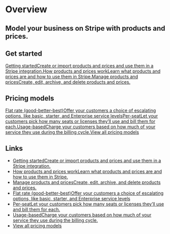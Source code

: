 # Overview

## Model your business on Stripe with products and prices.

## Get started

[Getting startedCreate or import products and prices and use them in a Stripe
integration.](https://docs.stripe.com/products-prices/getting-started)[How
products and prices workLearn what products and prices are and how to use them
in
Stripe.](https://docs.stripe.com/products-prices/how-products-and-prices-work)[Manage
products and pricesCreate, edit, archive, and delete products and
prices.](https://docs.stripe.com/products-prices/manage-prices)
## Pricing models

[Flat rate (good-better-best)Offer your customers a choice of escalating
options, like basic, starter, and Enterprise service
levels](https://docs.stripe.com/products-prices/pricing-models#flat-rate)[Per-seatLet
your customers pick how many seats or licenses they’ll use and bill them for
each.](https://docs.stripe.com/products-prices/pricing-models#per-seat)[Usage-basedCharge
your customers based on how much of your service they use during the billing
cycle.](https://docs.stripe.com/products-prices/pricing-models#usage-based-pricing)[View
all pricing models](https://docs.stripe.com/docs/products-prices/pricing-models)

## Links

- [Getting startedCreate or import products and prices and use them in a Stripe
integration.](https://docs.stripe.com/products-prices/getting-started)
- [How products and prices workLearn what products and prices are and how to use
them in
Stripe.](https://docs.stripe.com/products-prices/how-products-and-prices-work)
- [Manage products and pricesCreate, edit, archive, and delete products and
prices.](https://docs.stripe.com/products-prices/manage-prices)
- [Flat rate (good-better-best)Offer your customers a choice of escalating
options, like basic, starter, and Enterprise service
levels](https://docs.stripe.com/products-prices/pricing-models#flat-rate)
- [Per-seatLet your customers pick how many seats or licenses they’ll use and
bill them for
each.](https://docs.stripe.com/products-prices/pricing-models#per-seat)
- [Usage-basedCharge your customers based on how much of your service they use
during the billing
cycle.](https://docs.stripe.com/products-prices/pricing-models#usage-based-pricing)
- [View all pricing
models](https://docs.stripe.com/docs/products-prices/pricing-models)